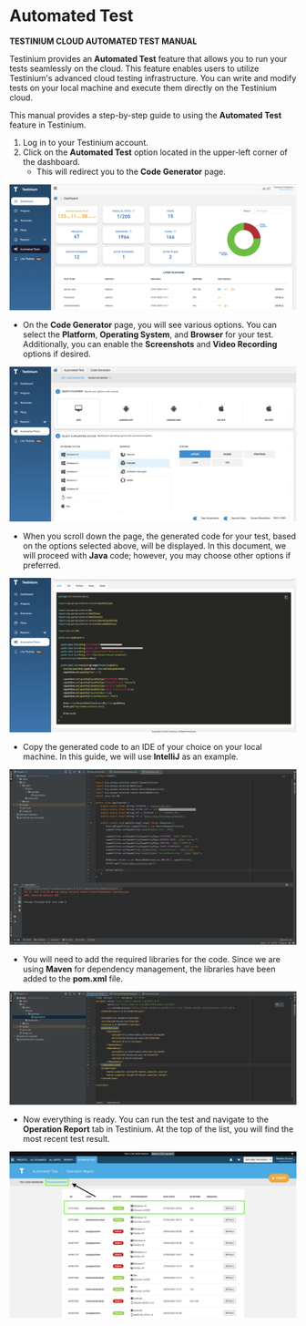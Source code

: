 # Automated Test

**TESTINIUM CLOUD AUTOMATED TEST MANUAL**

Testinium provides an **Automated Test** feature that allows you to run your tests seamlessly on the cloud. This feature enables users to utilize Testinium's advanced cloud testing infrastructure. You can write and modify tests on your local machine and execute them directly on the Testinium cloud.

This manual provides a step-by-step guide to using the **Automated Test** feature in Testinium.

1. Log in to your Testinium account.
2. Click on the **Automated Test** option located in the upper-left corner of the dashboard.
   * This will redirect you to the **Code Generator** page.

![](<../../.gitbook/assets/Screenshot 2025-01-27 at 17.14.56.png>)

* On the **Code Generator** page, you will see various options. You can select the **Platform**, **Operating System**, and **Browser** for your test. Additionally, you can enable the **Screenshots** and **Video Recording** options if desired.

![](<../../.gitbook/assets/Screenshot 2025-01-27 at 17.16.16.png>)

* When you scroll down the page, the generated code for your test, based on the options selected above, will be displayed. In this document, we will proceed with **Java** code; however, you may choose other options if preferred.

![](<../../.gitbook/assets/Screenshot 2025-01-27 at 17.17.12.png>)

* Copy the generated code to an IDE of your choice on your local machine. In this guide, we will use **IntelliJ** as an example.

![](<../../.gitbook/assets/4 (5)>)

* You will need to add the required libraries for the code. Since we are using **Maven** for dependency management, the libraries have been added to the **pom.xml** file.

![](<../../.gitbook/assets/5 (5)>)

* Now everything is ready. You can run the test and navigate to the **Operation Report** tab in Testinium. At the top of the list, you will find the most recent test result.

![](<../../.gitbook/assets/6 (4)>)
